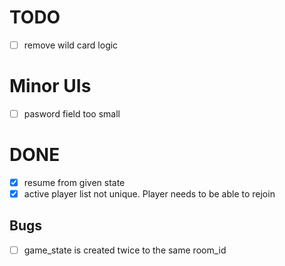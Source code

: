 # TODO
* [ ] remove wild card logic

# Minor UIs
* [ ] pasword field too small

# DONE
* [x] resume from given state
* [x] active player list not unique. Player needs to be able to rejoin

## Bugs

* [ ] game_state is created twice to the same room_id


